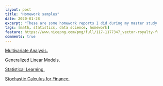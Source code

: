 ```yaml
---
layout: post
title: "Homework samples"
date: 2020-01-28
excerpt: "These are some homework reports I did during my master study."
tags: [math, statistics, data science, homework]
feature: https://www.nicepng.com/png/full/117-1177347_vector-royalty-free-download-collection-of-clipart-homework.png
comments: true
---
```


<a href="https://autumn-grass.github.io/QianWang/docs/Assignment_2.pdf" target="_blank">Multivariate Analysis.</a>

<a href="https://autumn-grass.github.io/QianWang/docs/Assignment_3_GLM_635.pdf
" target="_blank">Generalized Linear Models.</a>

<a href="https://nbviewer.jupyter.org/github/Autumn-grass/QianWang/blob/master/docs/Assignment%202%20of%20STAT%20641%20_%20Qian%20Wang.ipynb
" target="_blank">Statistical Learning.</a>

<a href="https://autumn-grass.github.io/QianWang/docs/MATH_681_HW_2_.pdf
" target="_blank">Stochastic Calculus for Finance.</a>


<!--QianWang/docs/Assignment%202%20of%20STAT%20641%20_%20Qian%20Wang.ipynb
https://nbviewer.jupyter.org/github/Autumn-grass/QianWang/blob/master/docs/Assignment%202%20of%20STAT%20641%20_%20Qian%20Wang.ipynb-->

<!--http://htmlpreview.github.com/?https://autumn-grass.github.io/QianWang/docs/Assignment%202%20of%20STAT%20641%20_%20Qian%20Wang.html-->


